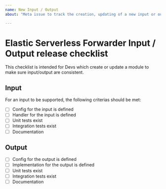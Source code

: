 ```yaml
---
name: New Input / Output
about: "Meta issue to track the creation, updating of a new input or output."

---
```


# Elastic Serverless Forwarder Input / Output release checklist

This checklist is intended for Devs which create or update a module to make sure input/output are consistent.

## Input

For an input to be supported, the following criterias should be met:

* [ ] Config for the input is defined
* [ ] Handler for the input is defined
* [ ] Unit tests exist
* [ ] Integration tests exist
* [ ] Documentation

## Output

* [ ] Config for the output is defined
* [ ] Implementation for the output is defined
* [ ] Unit tests exist
* [ ] Integration tests exist
* [ ] Documentation
